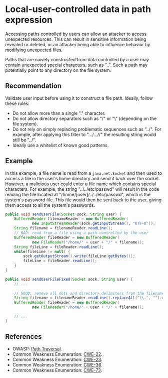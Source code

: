 # Local-user-controlled data in path expression
Accessing paths controlled by users can allow an attacker to access unexpected resources. This can result in sensitive information being revealed or deleted, or an attacker being able to influence behavior by modifying unexpected files.

Paths that are naively constructed from data controlled by a user may contain unexpected special characters, such as "..". Such a path may potentially point to any directory on the file system.


## Recommendation
Validate user input before using it to construct a file path. Ideally, follow these rules:

* Do not allow more than a single "." character.
* Do not allow directory separators such as "/" or "\\" (depending on the file system).
* Do not rely on simply replacing problematic sequences such as "../". For example, after applying this filter to ".../...//" the resulting string would still be "../".
* Ideally use a whitelist of known good patterns.

## Example
In this example, a file name is read from a `java.net.Socket` and then used to access a file in the user's home directory and send it back over the socket. However, a malicious user could enter a file name which contains special characters. For example, the string "../../etc/passwd" will result in the code reading the file located at "/home/\[user\]/../../etc/passwd", which is the system's password file. This file would then be sent back to the user, giving them access to all the system's passwords.


```java
public void sendUserFile(Socket sock, String user) {
	BufferedReader filenameReader = new BufferedReader(
			new InputStreamReader(sock.getInputStream(), "UTF-8"));
	String filename = filenameReader.readLine();
	// BAD: read from a file using a path controlled by the user
	BufferedReader fileReader = new BufferedReader(
			new FileReader("/home/" + user + "/" + filename));
	String fileLine = fileReader.readLine();
	while(fileLine != null) {
		sock.getOutputStream().write(fileLine.getBytes());
		fileLine = fileReader.readLine();
	}
}

public void sendUserFileFixed(Socket sock, String user) {
	// ...
	
	// GOOD: remove all dots and directory delimiters from the filename before using
	String filename = filenameReader.readLine().replaceAll("\\.", "").replaceAll("/", "");
	BufferedReader fileReader = new BufferedReader(
			new FileReader("/home/" + user + "/" + filename));

	// ...
}

```

## References
* OWASP: [Path Traversal](https://owasp.org/www-community/attacks/Path_Traversal).
* Common Weakness Enumeration: [CWE-22](https://cwe.mitre.org/data/definitions/22.html).
* Common Weakness Enumeration: [CWE-23](https://cwe.mitre.org/data/definitions/23.html).
* Common Weakness Enumeration: [CWE-36](https://cwe.mitre.org/data/definitions/36.html).
* Common Weakness Enumeration: [CWE-73](https://cwe.mitre.org/data/definitions/73.html).
